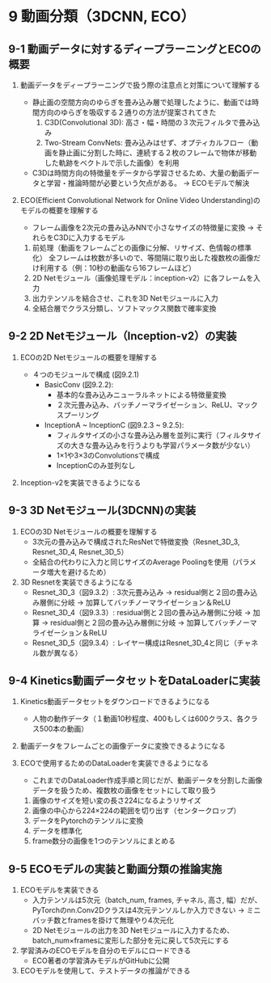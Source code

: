 # 9 動画分類（3DCNN, ECO）

## 9-1 動画データに対するディープラーニングとECOの概要
1. 動画データをディープラーニングで扱う際の注意点と対策について理解する
    - 静止画の空間方向のゆらぎを畳み込み層で処理したように、動画では時間方向のゆらぎを吸収する２通りの方法が提案されてきた
        1. C3D(Convolutional 3D):
            高さ・幅・時間の３次元フィルタで畳み込み
        2. Two-Stream ConvNets:
            畳み込みはせず、オプティカルフロー（動画を静止画に分割した時に、連続する２枚のフレームで物体が移動した軌跡をベクトルで示した画像）を利用
    - C3Dは時間方向の特徴量をデータから学習させるため、大量の動画データと学習・推論時間が必要という欠点がある。
        → ECOモデルで解決

2. ECO(Efficient Convolutional Network for Online Video Understanding)のモデルの概要を理解する
    - フレーム画像を2次元の畳み込みNNで小さなサイズの特徴量に変換 → それらをC3Dに入力するモデル
    1. 前処理（動画をフレームごとの画像に分解、リサイズ、色情報の標準化）
       全フレームは枚数が多いので、等間隔に取り出した複数枚の画像だけ利用する（例：10秒の動画なら16フレームほど）
    2. 2D Netモジュール（画像処理モデル：inception-v2）に各フレームを入力
    3. 出力テンソルを結合させ、これを3D Netモジュールに入力
    4. 全結合層でクラス分類し、ソフトマックス関数で確率変換

## 9-2 2D Netモジュール（Inception-v2）の実装
1. ECOの2D Netモジュールの概要を理解する
    - ４つのモジュールで構成 (図9.2.1)
        - BasicConv (図9.2.2):
            - 基本的な畳み込みニューラルネットによる特徴量変換
            - ２次元畳み込み、バッチノーマライゼーション、ReLU、マックスプーリング
        - InceptionA ~ InceptionC (図9.2.3 ~ 9.2.5):
            - フィルタサイズの小さな畳み込み層を並列に実行（フィルタサイズの大きな畳み込みを行うよりも学習パラメータ数が少ない）
            - 1×1や3×3のConvolutionsで構成
            - InceptionCのみ並列なし

2. Inception-v2を実装できるようになる

## 9-3 3D Netモジュール(3DCNN)の実装
1. ECOの3D Netモジュールの概要を理解する
    - 3次元の畳み込みで構成されたResNetで特徴変換（Resnet_3D_3, Resnet_3D_4, Resnet_3D_5）
    - 全結合の代わりに入力と同じサイズのAverage Poolingを使用（パラメータ増大を避けるため）
2. 3D Resnetを実装できるようになる
    - Resnet_3D_3（図9.3.2）:
        3次元畳み込み → residual側と２回の畳み込み層側に分岐 → 加算してバッチノーマライゼーション＆ReLU
    - Resnet_3D_4（図9.3.3）:
        residual側と２回の畳み込み層側に分岐 → 加算 → residual側と２回の畳み込み層側に分岐 → 加算してバッチノーマライゼーション＆ReLU 
    - Resnet_3D_5（図9.3.4）:
        レイヤー構成はResnet_3D_4と同じ（チャネル数が異なる）

## 9-4 Kinetics動画データセットをDataLoaderに実装
1. Kinetics動画データセットをダウンロードできるようになる
    - 人物の動作データ（１動画10秒程度、400もしくは600クラス、各クラス500本の動画）

2. 動画データをフレームごとの画像データに変換できるようになる

3. ECOで使用するためのDataLoaderを実装できるようになる
    - これまでのDataLoader作成手順と同じだが、動画データを分割した画像データを扱うため、複数枚の画像をセットにして取り扱う
    1. 画像のサイズを短い変の長さ224になるようリサイズ
    2. 画像の中心から224×224の範囲を切り出す（センタークロップ）
    3. データをPytorchのテンソルに変換
    4. データを標準化
    5. frame数分の画像を1つのテンソルにまとめる

## 9-5 ECOモデルの実装と動画分類の推論実施
1. ECOモデルを実装できる
    - 入力テンソルは5次元（batch_num, frames, チャネル, 高さ, 幅）だが、PyTorchのnn.Conv2Dクラスは4次元テンソルしか入力できない
    → ミニバッチ数とframesを掛けて無理やり4次元化
    - 2D Netモジュールの出力を3D Netモジュールに入力するため、batch_num×framesに変形した部分を元に戻して5次元にする
2. 学習済みのECOモデルを自分のモデルにロードできる
    - ECO著者の学習済みモデルがGitHubに公開
3. ECOモデルを使用して、テストデータの推論ができる